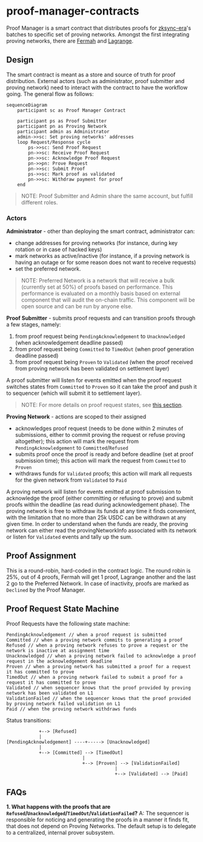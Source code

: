 # proof-manager-contracts

Proof Manager is a smart contract that distributes proofs for [zksync-era](https://github.com/matter-labs/zksync-era)'s batches to specific set of proving networks. Amongst the first integrating proving networks, there are [Fermah](https://www.fermah.xyz/) and [Lagrange](https://www.lagrange.dev/).

## Design

The smart contract is meant as a store and source of truth for proof distribution. External actors (such as administrator, proof submitter and proving network) need to interact with the contract to have the workflow going. The general flow as follows:

```mermaid
sequenceDiagram
    participant sc as Proof Manager Contract

    participant ps as Proof Submitter
    participant pn as Proving Network
    participant admin as Administrator
    admin->>sc: Set proving networks' addresses
    loop Request/Response cycle
        ps->>sc: Send Proof Request
        pn->>sc: Receive Proof Request
        pn->>sc: Acknowledge Proof Request
        pn->>pn: Prove Request
        pn->>sc: Submit Proof
        ps->>sc: Mark proof as validated
        pn->>sc: Withdraw payment for proof
    end
```

> NOTE: Proof Submitter and Admin share the same account, but fulfill different roles.

### Actors

**Administrator** - other than deploying the smart contract, administrator can:

- change addresses for proving networks (for instance, during key rotation or in case of hacked keys)
- mark networks as active/inactive (for instance, if a proving network is having an outage or for some reason does not want to receive requests)
- set the preferred network.

> NOTE: Preferred Network is a network that will receive a bulk (currently set at 50%) of proofs based on performance. This performance is evaluated on a monthly basis based on external component that will audit the on-chain traffic. This component will be open source and can be run by anyone else.

**Proof Submitter** - submits proof requests and can transition proofs through a few stages, namely:

1. from proof request being `PendingAcknowledgement` to `Unacknowledged` (when acknowledgement deadline passed)
2. from proof request being `Committed` to `TimedOut` (when proof generation deadline passed)
3. from proof request being `Proven` to `Validated` (when the proof received from proving network has been validated on settlement layer)

A proof submitter will listen for events emitted when the proof request switches states from `Committed` to `Proven` so it can take the proof and push it to sequencer (which will submit it to settlement layer).

> NOTE: For more details on proof request states, see [this section](#proof-request-state-machine).

**Proving Network** - actions are scoped to their assigned

- acknowledges proof request (needs to be done within 2 minutes of submissions, either to commit proving the request or refuse proving altogether); this action will mark the request from `PendingAcknowledgement` to `Committed`/`Refused`
- submits proof once the proof is ready and before deadline (set at proof submission time); this action will mark the request from `Committed` to `Proven`
- withdraws funds for `Validated` proofs; this action will mark all requests for the given network from `Validated` to `Paid`

A proving network will listen for events emitted at proof submission to acknowledge the proof (either committing or refusing to prove) and submit proofs within the deadline (as read during acknowledgement phase). The proving network is free to withdraw its funds at any time it finds convenient, with the limitation that no more than 25k USDC can be withdrawn at any given time. In order to understand when the funds are ready, the proving network can either read the provingNetworkInfo associated with its network or listen for `Validated` events and tally up the sum.

## Proof Assignment

This is a round-robin, hard-coded in the contract logic. The round robin is 25%, out of 4 proofs, Fermah will get 1 proof, Lagrange another and the last 2 go to the Preferred Network.
In case of inactivity, proofs are marked as `Declined` by the Proof Manager.

## Proof Request State Machine

Proof Requests have the following state machine:

```
PendingAcknowledgement // when a proof request is submitted
Committed // when a proving network commits to generating a proof
Refused // when a proving network refuses to prove a request or the network is inactive at assignment time
Unacknowledged // when a proving network failed to acknowledge a proof request in the acknowledgement deadline
Proven // when a proving network has submitted a proof for a request it has committed to prove
TimedOut // when a proving network failed to submit a proof for a request it has committed to prove
Validated // when sequencer knows that the proof provided by proving network has been validated on L1
ValidationFailed // when the sequencer knows that the proof provided by proving network failed validation on L1
Paid // when the proving network withdraws funds
```

Status transitions:

```
            +--> [Refused]
            |
[PendingAcknowledgement] ----+-----> [Unacknowledged]
            |
            +--> [Committed] --> [TimedOut]
                            |
                            +--> [Proven] --> [ValidationFailed]
                                        |
                                        +--> [Validated] --> [Paid]
```

## FAQs

**1. What happens with the proofs that are `Refused`/`Unacknowledged`/`TimedOut`/`ValidationFailed`?**
A: The sequencer is responsible for noticing and generating the proofs in a manner it finds fit, that does not depend on Proving Networks. The default setup is to delegate to a centralized, internal prover subsystem.
